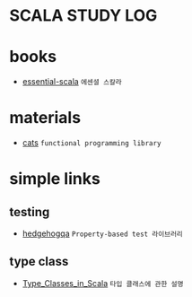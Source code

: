 # SCALA STUDY LOG

# books

- [essential-scala] `에센셜 스칼라`

[essential-scala]: /book/EssentialScala/index.md

# materials

- [cats] `functional programming library`

[cats]: /materials/cats/index.md

# simple links

## testing

- [hedgehogqa] `Property-based test 라이브러리`

[hedgehogqa]: https://hedgehogqa.github.io/scala-hedgehog/docs/guides/

## type class

- [Type_Classes_in_Scala] `타입 클래스에 관한 설명`

[type_classes_in_scala]: https://www.baeldung.com/scala/type-classes
